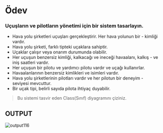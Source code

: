 # Ödev
### Uçuşların ve pilotların yönetimi için bir sistem tasarlayın.
- Hava yolu şirketleri uçuşları gerçekleştirir. Her hava yolunun bir - kimliği vardır.
- Hava yolu şirketi, farklı tipteki uçaklara sahiptir.
- Uçaklar çalışır veya onarım durumunda olabilir.
- Her uçuşun benzersiz kimliği, kalkacağı ve ineceği havaalanı, kalkış - ve iniş saatleri vardır.
- Her uçuşun bir pilotu ve yardımcı pilotu vardır ve uçağı kullanırlar.
- Havaalanlarının benzersiz kimlikleri ve isimleri vardır.
- Hava yolu şirketlerinin pilotları vardır ve her pilotun bir deneyim - seviyesi mevcuttur.
- Bir uçak tipi, belirli sayıda pilota ihtiyaç duyabilir.
> Bu sistemi tasvir eden Class(Sınıf) diyagramını çiziniz.

## **OUTPUT**
![output116](https://user-images.githubusercontent.com/74976052/134785296-07903e5d-7d78-4fa4-a034-47c2a88086d9.png)
